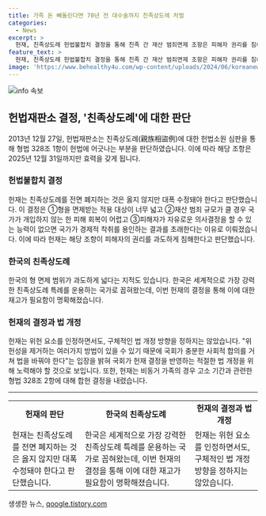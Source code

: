 ```yaml
---
title: 가족 돈 빼돌린다면 70년 전 대수술까지 친족상도례 처벌
categories:
  - News
excerpt: >
  헌재, 친족상도례 헌법불합치 결정을 통해 친족 간 재산 범죄면제 조항은 피해자 권리를 침해한다고 판단. 헌재는 해당 조항을 2025년 12월 31일까지만 유효하도록 결정. 한국의 친족상도례가 형 면제 범위가 과도하게 넓다는 지적에 대해 고려됐으며, 구체적 개정은 국회의 역할로 언급하고 비동거 가족의 경우 고소 기간을 6개월로 결정했다.
feature_text: >
  헌재, 친족상도례 헌법불합치 결정을 통해 친족 간 재산 범죄면제 조항은 피해자 권리를 침해한다고 판단. 헌재는 해당 조항을 2025년 12월 31일까지만 유효하도록 결정. 한국의 친족상도례가 형 면제 범위가 과도하게 넓다는 지적에 대해 고려됐으며, 구체적 개정은 국회의 역할로 언급하고 비동거 가족의 경우 고소 기간을 6개월로 결정했다.
image: 'https://www.behealthy4u.com/wp-content/uploads/2024/06/koreanews.jpg'
---
```


<p><img src="https://www.behealthy4u.com/wp-content/uploads/2024/06/koreanews.jpg" alt="info 속보" /></p>

<h2 data-ke-size="size26">헌법재판소 결정, '친족상도례'에 대한 판단</h2>

<p data-ke-size="size16">2013년 12월 27일, 헌법재판소는 친족상도례(親族相盜例)에 대한 헌법소원 심판을 통해 형법 328조 1항이 헌법에 어긋나는 부분을 판단하였습니다. 이에 따라 해당 조항은 2025년 12월 31일까지만 효력을 갖게 됩니다.</p>

<h3>헌법불합치 결정</h3>

<p data-ke-size="size16">헌재는 친족상도례를 전면 폐지하는 것은 옳지 않지만 대폭 수정돼야 한다고 판단했습니다. 이 결정은 ①형을 면제받는 적용 대상이 너무 넓고 ②재산 범죄 규모가 클 경우 국가가 개입하지 않는 한 피해 회복이 어렵고 ③피해자가 자유로운 의사결정을 할 수 있는 능력이 없으면 국가가 경제적 착취를 용인하는 결과를 초래한다는 이유로 이뤄졌습니다. 이에 따라 헌재는 해당 조항이 피해자의 권리를 과도하게 침해한다고 판단했습니다.</p>

<h3>한국의 친족상도례</h3>

<p data-ke-size="size16">한국의 형 면제 범위가 과도하게 넓다는 지적도 있습니다. 한국은 세계적으로 가장 강력한 친족상도례 특례를 운용하는 국가로 꼽혀왔는데, 이번 헌재의 결정을 통해 이에 대한 재고가 필요함이 명확해졌습니다.</p>

<h3>헌재의 결정과 법 개정</h3>

<p data-ke-size="size16">헌재는 위헌 요소를 인정하면서도, 구체적인 법 개정 방향을 정하지는 않았습니다. "위헌성을 제거하는 여러가지 방법이 있을 수 있기 때문에 국회가 충분한 사회적 합의를 거쳐 법을 바꿔야 한다"는 입장을 밝혀 국회가 헌재 결정을 반영하는 적절한 법 개정을 위해 노력해야 할 것으로 보입니다. 또한, 헌재는 비동거 가족의 경우 고소 기간과 관련한 형법 328조 2항에 대해 합헌 결정을 내렸습니다.</p>

<hr>

<table>
  <tr>
    <td style="text-align: center; height: 17px;"><b>헌재의 판단</b></td>
    <td style="text-align: center; height: 17px;"><b>한국의 친족상도례</b></td>
    <td style="text-align: center; height: 17px;"><b>헌재의 결정과 법 개정</b></td>
  </tr>
  <tr>
    <td>헌재는 친족상도례를 전면 폐지하는 것은 옳지 않지만 대폭 수정돼야 한다고 판단했습니다.</td>
    <td>한국은 세계적으로 가장 강력한 친족상도례 특례를 운용하는 국가로 꼽혀왔는데, 이번 헌재의 결정을 통해 이에 대한 재고가 필요함이 명확해졌습니다.</td>
    <td>헌재는 위헌 요소를 인정하면서도, 구체적인 법 개정 방향을 정하지는 않았습니다.</td>
  </tr>
</table>
생생한 뉴스, <a href="https://qoogle.tistory.com" rel="dofollow">qoogle.tistory.com</a>


